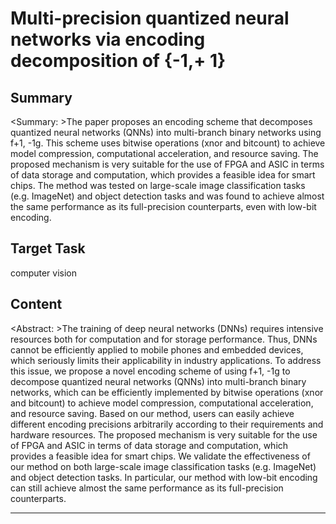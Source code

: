 # Multi-precision quantized neural networks via encoding decomposition of {-1,+ 1}

## Summary

<Summary: >The paper proposes an encoding scheme that decomposes quantized neural networks (QNNs) into multi-branch binary networks using f+1, -1g. This scheme uses bitwise operations (xnor and bitcount) to achieve model compression, computational acceleration, and resource saving. The proposed mechanism is very suitable for the use of FPGA and ASIC in terms of data storage and computation, which provides a feasible idea for smart chips. The method was tested on large-scale image classification tasks (e.g. ImageNet) and object detection tasks and was found to achieve almost the same performance as its full-precision counterparts, even with low-bit encoding.


## Target Task

computer vision

## Content

<Abstract: >The training of deep neural networks (DNNs) requires intensive resources both for computation and for storage performance. Thus, DNNs cannot be efficiently applied to mobile phones and embedded devices, which seriously limits their applicability in industry applications. To address this issue, we propose a novel encoding scheme of using f+1, -1g to decompose quantized neural networks (QNNs) into multi-branch binary networks, which can be efficiently implemented by bitwise operations (xnor and bitcount) to achieve model compression, computational acceleration, and resource saving. Based on our method, users can easily achieve different encoding precisions arbitrarily according to their requirements and hardware resources. The proposed mechanism is very suitable for the use of FPGA and ASIC in terms of data storage and computation, which provides a feasible idea for smart chips. We validate the effectiveness of our method on both large-scale image classification tasks (e.g. ImageNet) and object detection tasks. In particular, our method with low-bit encoding can still achieve almost the same performance as its full-precision counterparts.



---

